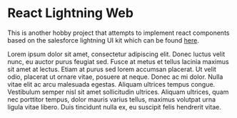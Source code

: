 # React Lightning Web

This is another hobby project that attempts to implement react components based on the salesforce lightning UI kit which can be found [here](https://www.sketchappsources.com/free-source/2795-salesforce-design-system-template-sketch-freebie-resource.html).

Lorem ipsum dolor sit amet, consectetur adipiscing elit. Donec luctus velit nunc, eu auctor purus feugiat sed. Fusce at metus et tellus lacinia maximus sit amet at lectus. Etiam at purus sed lorem accumsan placerat. Ut velit odio, placerat ut ornare vitae, posuere at neque. Donec ac mi dolor. Nulla vitae elit ac arcu malesuada egestas. Aliquam ultrices tempus congue. Vestibulum semper nisl sit amet sollicitudin ultrices. Aliquam ultrices, quam nec porttitor tempus, dolor mauris varius tellus, maximus volutpat urna ligula vitae libero. Duis tincidunt nulla ex, eu suscipit felis hendrerit vitae.
